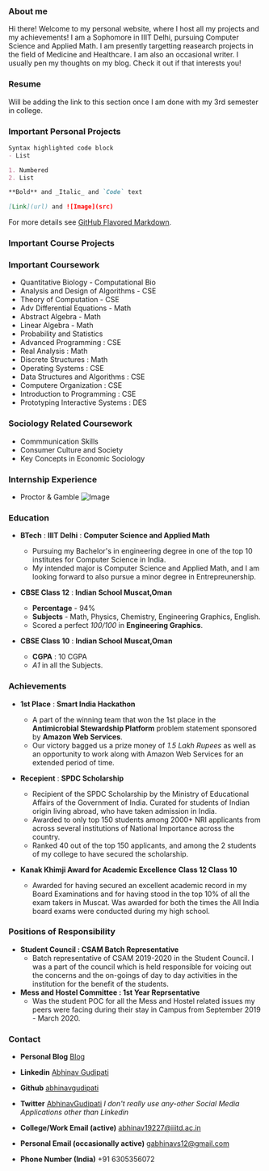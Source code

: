 ### About me  

Hi there! Welcome to my personal website, where I host all my projects and my achievements! I am a Sophomore in IIIT Delhi, pursuing Computer Science and Applied Math. I am presently targetting reasearch projects in the field of Medicine and Healthcare. I am also an occasional writer. I usually pen my thoughts on my blog. Check it out if that interests you!

### Resume

Will be adding the link to this section once I am done with my 3rd semester in college. 

### Important Personal Projects 

```markdown
Syntax highlighted code block
- List

1. Numbered
2. List

**Bold** and _Italic_ and `Code` text

[Link](url) and ![Image](src)
```

For more details see [GitHub Flavored Markdown](https://guides.github.com/features/mastering-markdown/).
### Important Course Projects 

### Important Coursework 

- Quantitative Biology - Computational Bio 
- Analysis and Design of Algorithms - CSE 
- Theory of Computation - CSE 
- Adv Differential Equations - Math 
- Abstract Algebra - Math
- Linear Algebra - Math
- Probability and Statistics 
- Advanced Programming : CSE 
- Real Analysis : Math
- Discrete Structures : Math 
- Operating Systems : CSE 
- Data Structures and Algorithms : CSE
- Computere Organization : CSE 
- Introduction to Programming : CSE 
- Prototyping Interactive Systems : DES 

### Sociology Related Coursework 

- Commmunication Skills 
- Consumer Culture and Society 
- Key Concepts in Economic Sociology 

### Internship Experience 

- Proctor & Gamble ![Image](https://staticseekingalpha1.a.ssl.fastly.net/images/marketing_images/fair_use_logos_products/sacl_pg_procter_gamble_logo.jpg)

### Education

- **BTech** : **IIIT Delhi** : **Computer Science and Applied Math** 

  - Pursuing my Bachelor's in engineering degree in one of the top 10 institutes for Computer Science in India. 
  - My intended major is Computer Science and Applied Math, and I am looking forward to also pursue a minor degree in Entrepreunership. 

- **CBSE Class 12** : **Indian School Muscat,Oman** 

  - **Percentage** - 94%  
  - **Subjects** - Math, Physics, Chemistry, Engineering Graphics, English.
  - Scored a perfect *100/100* in **Engineering Graphics**.

- **CBSE Class 10** : **Indian School Muscat,Oman** 

  - **CGPA** : 10 CGPA  
  - *A1* in all the Subjects. 

### Achievements 

- **1st Place** : **Smart India Hackathon**

   - A part of the winning team that won the 1st place in the **Antimicrobial Stewardship Platform** problem statement sponsored by **Amazon Web Services**.
   - Our victory bagged us a prize money of *1.5 Lakh Rupees* as well as an opportunity to work along with Amazon Web Services for an extended period of time. 
   
- **Recepient** : **SPDC Scholarship**

   -  Recipient of the SPDC Scholarship by the Ministry of Educational Affairs of the Government of India. Curated for students of Indian origin living abroad, who have taken admission in India. 
   - Awarded to only top 150 students among 2000+ NRI applicants from across several institutions of National Importance across the country. 
   - Ranked 40 out of the top 150 applicants, and among the 2 students of my college to have secured the scholarship.

- **Kanak Khimji Award for Academic Excellence** **Class 12 Class 10**

   - Awarded for having secured an excellent academic record in my Board Examinations and for having stood in the top 10% of all the exam takers in Muscat. Was awarded for both the times the All India board exams were conducted during my high school. 

### Positions of Responsibility

- **Student Council : CSAM Batch Representative** 
   - Batch representative of CSAM 2019-2020 in the Student Council. I was a part of the council which is held responsible for voicing out the concerns and the on-goings of day to day activities in the institution for the benefit of the students. 
- **Mess and Hostel Committee : 1st Year Reprsentative**
   - Was the student POC for all the Mess and Hostel related issues my peers were facing during their stay in Campus from September 2019 - March 2020. 
 
### Contact

- **Personal Blog** [Blog]()

- **Linkedin** [Abhinav Gudipati](https://www.linkedin.com/in/abhinav-gudipati-609794197/)

- **Github**  [abhinavgudipati](https://github.com/abhinavgudipati)

- **Twitter** [AbhinavGudipati](https://twitter.com/AbhinavGudipati) *I don't really use any-other Social Media Applications other than Linkedin* 

- **College/Work Email (active)**  [abhinav19227@iiitd.ac.in](abhinav19227@iiitd.ac.in)

- **Personal Email (occasionally active)**  [gabhinavs12@gmail.com](gabhinavs12@gmail.com)
 
- **Phone Number (India)**  +91 6305356072 





